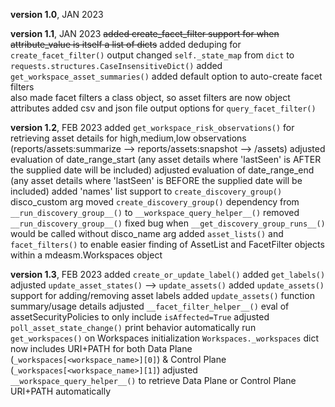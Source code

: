  **version 1.0**, JAN 2023

 **version 1.1**, JAN 2023
~~added create_facet_filter support for when attribute_value is itself a list of dicts~~
added deduping for `create_facet_filter()` output
changed `self._state_map` from `dict` to `requests.structures.CaseInsensitiveDict()`
added `get_workspace_asset_summaries()`
added default option to auto-create facet filters  
also made facet filters a class object, so asset filters are now object attributes
added csv and json file output options for `query_facet_filter()`

 **version 1.2**, FEB 2023
added `get_workspace_risk_observations()` for retrieving asset details for high,medium,low observations (reports/assets:summarize --> reports/assets:snapshot --> /assets)
adjusted evaluation of date_range_start (any asset details where 'lastSeen' is AFTER the supplied date will be included)
adjusted evaluation of date_range_end (any asset details where 'lastSeen' is BEFORE the supplied date will be included)
added 'names' list support to `create_discovery_group()` disco_custom arg
moved `create_discovery_group()` dependency from `__run_discovery_group__()` to `__workspace_query_helper__()`
removed `__run_discovery_group__()`
fixed bug when `__get_discovery_group_runs__()` would be called without disco_name arg
added `asset_lists()` and `facet_filters()` to enable easier finding of AssetList and FacetFilter objects within a mdeasm.Workspaces object

**version 1.3**, FEB 2023
added `create_or_update_label()`
added `get_labels()`
adjusted `update_asset_states()` --> `update_assets()`
added `update_assets()` support for adding/removing asset labels
added `update_assets()` function summary/usage details
adjusted `__facet_filter_helper__()` eval of assetSecurityPolicies to only include `isAffected=True`
adjusted `poll_asset_state_change()` print behavior
automatically run `get_workspaces()` on Workspaces initialization
`Workspaces._workspaces` dict now includes URI+PATH for both Data Plane (`_workspaces[<workspace_name>][0]`) & Control Plane (`_workspaces[<workspace_name>][1]`)
adjusted `__workspace_query_helper__()` to retrieve Data Plane or Control Plane URI+PATH automatically